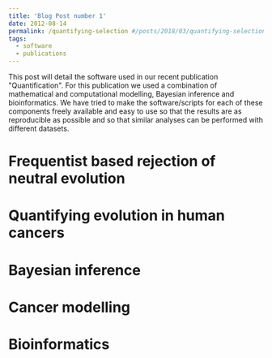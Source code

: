 ```yaml
---
title: 'Blog Post number 1'
date: 2012-08-14
permalink: /quantifying-selection #/posts/2018/03/quantifying-selection
tags:
  - software
  - publications
---
```

This post will detail the software used in our recent publication "Quantification". For this publication we used a combination of mathematical and computational modelling, Bayesian inference and bioinformatics. We have tried to make the software/scripts for each of these components freely available and easy to use so that the results are as reproducible as possible and so that similar analyses can be performed with different datasets.

Frequentist based rejection of neutral evolution
======

Quantifying evolution in human cancers
======

Bayesian inference
======

Cancer modelling
======

Bioinformatics
======
